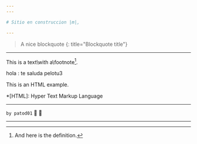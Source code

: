 ```yaml
---
---

# Sitio en construccion |m|,

---
```


> A nice blockquote
{: title="Blockquote title"}

---

This is a text\with a\footnote[^n].

hola
: te saluda pelotu3

This is an HTML
example.



[^n]: And here is the definition.

*[HTML]: Hyper Text Markup Language

---

<span style="text-align: right;"> `by patod01` :ghost: :ghost: </span>

---
